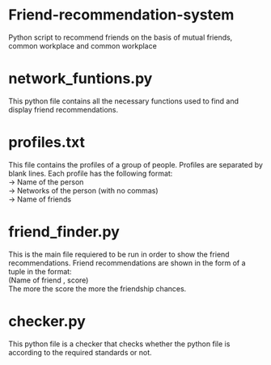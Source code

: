 # Friend-recommendation-system
Python script to recommend friends on the basis of mutual friends, common workplace and common workplace

# network_funtions.py  
This python file contains all the necessary functions used to find and display friend recommendations.

# profiles.txt
This file contains the profiles of a group of people. Profiles are separated by blank lines. Each profile has the following
format:  
-> Name of the person  
-> Networks of the person (with no commas)  
-> Name of friends  

# friend_finder.py  
This is the main file requiered to be run in order to show the friend recommendations. Friend recommendations are shown in the
form of a tuple in the format:  
(Name of friend , score)  
The more the score the more the friendship chances.

# checker.py
This python file is a checker that checks whether the python file is according to the required standards or not.
